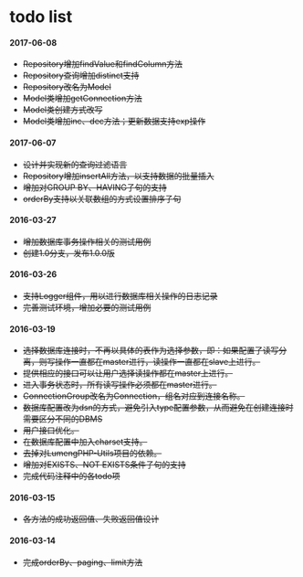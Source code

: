 # todo list

#### 2017-06-08

* ~~Repository增加findValue和findColumn方法~~
* ~~Repository查询增加distinct支持~~
* ~~Repository改名为Model~~
* ~~Model类增加getConnection方法~~
* ~~Model类创建方式改写~~
* ~~Model类增加inc、dec方法；更新数据支持exp操作~~

#### 2017-06-07

* ~~设计并实现新的查询过滤语言~~
* ~~Repository增加insertAll方法，以支持数据的批量插入~~
* ~~增加对GROUP BY、HAVING子句的支持~~
* ~~orderBy支持以关联数组的方式设置排序子句~~

#### 2016-03-27

* ~~增加数据库事务操作相关的测试用例~~
* ~~创建1.0分支，发布1.0.0版~~

#### 2016-03-26

* ~~支持Logger组件，用以进行数据库相关操作的日志记录~~
* ~~完善测试环境，增加必要的测试用例~~

#### 2016-03-19

* ~~选择数据库连接时，不再以具体的表作为选择参数，即：如果配置了读写分离，则写操作一直都在master进行，读操作一直都在slave上进行。~~
* ~~提供相应的接口可以让用户选择读操作都在master上进行。~~
* ~~进入事务状态时，所有读写操作必须都在master进行。~~
* ~~ConnectionGroup改名为Connection，组名对应到连接名称。~~
* ~~数据库配置改为dsn的方式，避免引入type配置参数，从而避免在创建连接时需要区分不同的DBMS~~
* ~~用户接口优化。~~
* ~~在数据库配置中加入charset支持。~~
* ~~去掉对LumengPHP-Utils项目的依赖。~~
* ~~增加对EXISTS、NOT EXISTS条件子句的支持~~
* ~~完成代码注释中的各todo项~~

#### 2016-03-15

* ~~各方法的成功返回值、失败返回值设计~~

#### 2016-03-14

* ~~完成orderBy、paging、limit方法~~

